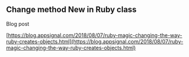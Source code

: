 ## Change method New in Ruby class

Blog post

[https://blog.appsignal.com/2018/08/07/ruby-magic-changing-the-way-ruby-creates-objects.html](https://blog.appsignal.com/2018/08/07/ruby-magic-changing-the-way-ruby-creates-objects.html)

